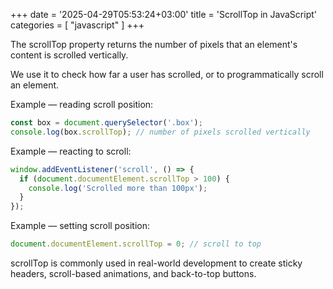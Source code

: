 +++
date = '2025-04-29T05:53:24+03:00'
title = 'ScrollTop in JavaScript'
categories = [ "javascript" ]
+++

The scrollTop property returns the number of pixels that an element's content is scrolled vertically.

We use it to check how far a user has scrolled, or to programmatically scroll an element.

Example — reading scroll position:

```javascript
const box = document.querySelector('.box');
console.log(box.scrollTop); // number of pixels scrolled vertically
```

Example — reacting to scroll:

```javascript
window.addEventListener('scroll', () => {
  if (document.documentElement.scrollTop > 100) {
    console.log('Scrolled more than 100px');
  }
});
```

Example — setting scroll position:

```javascript
document.documentElement.scrollTop = 0; // scroll to top
```

scrollTop is commonly used in real-world development to create sticky headers, scroll-based animations, and back-to-top buttons.
